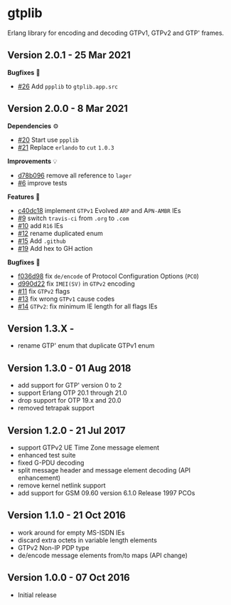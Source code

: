 gtplib
======

Erlang library for encoding and decoding GTPv1, GTPv2 and GTP' frames.

Version 2.0.1 - 25 Mar 2021
---------------------------
**Bugfixes** :bug:
* [#26](https://github.com/travelping/gtplib/pull/26) Add `ppplib` to `gtplib.app.src`

Version 2.0.0 - 8 Mar 2021
---------------------------

**Dependencies** :gear:
* [#20](https://github.com/travelping/gtplib/pull/20) Start use `ppplib`
* [#21](https://github.com/travelping/gtplib/pull/21) Replace `erlando` to `cut` `1.0.3`

**Improvements** :bulb:
* [d78b096](https://github.com/travelping/gtplib/commit/d78b09662f4735c25aa7da1b33d6ba13a52dc06f) remove all reference to `lager`
* [#6](https://github.com/travelping/gtplib/pull/6) improve tests

**Features** :rocket:
* [c40dc18](https://github.com/travelping/gtplib/commit/c40dc183f5c44d72f35e1d5622e33cf3e9342903) implement `GTPv1` Evolved `ARP` and A`PN-AMBR` IEs
* [#9](https://github.com/travelping/gtplib/pull/9) switch `travis-ci` from `.org` to `.com`
* [#10](https://github.com/travelping/gtplib/pull/10) add `R16` IEs
* [#12](https://github.com/travelping/gtplib/pull/12) rename duplicated enum
* [#15](https://github.com/travelping/gtplib/pull/15) Add `.github`
* [#19](https://github.com/travelping/gtplib/pull/19) Add hex to GH action

**Bugfixes** :bug:
* [f036d98](https://github.com/travelping/gtplib/commit/f036d98d2e01a1bde9f471d045cdb024adf80217) fix `de/encode` of Protocol Configuration Options (`PCO`)
* [d990d22](https://github.com/travelping/gtplib/commit/d990d22bbf8f209dfa8fa1f86b45bd18e6ea770b) fix `IMEI(SV)` in `GTPv2` encoding
* [#11](https://github.com/travelping/gtplib/pull/11) fix `GTPv2` flags
* [#13](https://github.com/travelping/gtplib/pull/13) fix wrong `GTPv1` cause codes
* [#14](https://github.com/travelping/gtplib/pull/14) `GTPv2`: fix minimum IE length for all flags IEs

Version 1.3.X - 
---------------------------

* rename GTP' enum that duplicate GTPv1 enum

Version 1.3.0 - 01 Aug 2018
---------------------------

* add support for GTP' version 0 to 2
* support Erlang OTP 20.1 through 21.0
* drop support for OTP 19.x and 20.0
* removed tetrapak support

Version 1.2.0 - 21 Jul 2017
---------------------------

* support GTPv2 UE Time Zone message element
* enhanced test suite
* fixed G-PDU decoding
* split message header and message element decoding (API enhancement)
* remove kernel netlink support
* add support for GSM 09.60 version 6.1.0 Release 1997 PCOs

Version 1.1.0 - 21 Oct 2016
---------------------------

* work around for empty MS-ISDN IEs
* discard extra octets in variable length elements
* GTPv2 Non-IP PDP type
* de/encode message elements from/to maps (API change)

Version 1.0.0 - 07 Oct 2016
---------------------------

* Initial release

